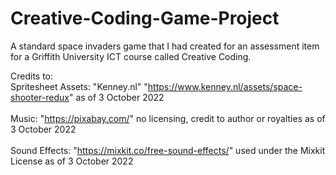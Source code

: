 # Creative-Coding-Game-Project

A standard space invaders game that I had created for an assessment item for a Griffith University ICT course called Creative Coding.

Credits to:
<br>Spritesheet Assets: "Kenney.nl" "https://www.kenney.nl/assets/space-shooter-redux" as of 3 October 2022</br>
<br>Music: "https://pixabay.com/" no licensing, credit to author or royalties as of 3 October 2022</br>
<br>Sound Effects: "https://mixkit.co/free-sound-effects/" used under the Mixkit License as of 3 October 2022</br>
